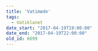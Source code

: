 ```yaml
---
title: 'Vatimøde'
tags:
  - Vatiklanet
date_start: "2017-04-19T19:00:00"
date_end: "2017-04-19T22:00:00"
old_id: 6699
---
```


